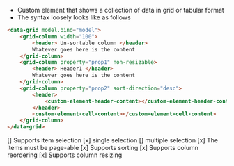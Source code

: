- Custom element that shows a collection of data in grid or tabular format
- The syntax loosely looks like as follows

```html
<data-grid model.bind="model">
    <grid-column width="100">
        <header> Un-sortable column </header>
        Whatever goes here is the content
    </grid-column>
    <grid-column property="prop1" non-resizable>
        <header> Header1 </header>
        Whatever goes here is the content
    </grid-column>
    <grid-column property="prop2" sort-direction="desc">
        <header>
            <custom-element-header-content></custom-element-header-content>
        </header>
        <custom-element-cell-content></custom-element-cell-content>
    </grid-column>
</data-grid>
```
[] Supports item selection
  [x] single selection
  [] multiple selection
[x] The items must be page-able
[x] Supports sorting
[x] Supports column reordering
[x] Supports column resizing
